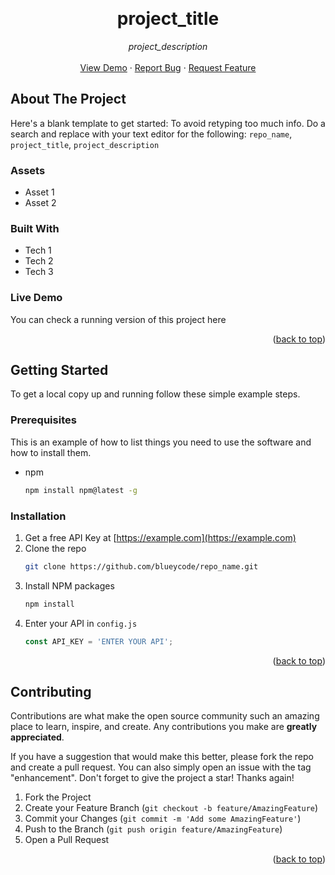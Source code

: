 <!-- Improved compatibility of back to top link: See: https://github.com/othneildrew/Best-README-Template/pull/73 -->
<a name="readme-top"></a>

<br />
<div align="center">
  <h1 align="center">project_title</h1>

  <p align="center">
    <em>project_description</em>
    <br />
    <br />
    <a href="https://github.com/blueycode/repo_name">View Demo</a>
    ·
    <a href="https://github.com/blueycode/repo_name/issues">Report Bug</a>
    ·
    <a href="https://github.com/blueycode/repo_name/issues">Request Feature</a>
  </p>
</div>

<!-- ABOUT THE PROJECT -->
## About The Project


Here's a blank template to get started: To avoid retyping too much info. Do a search and replace with your text editor for the following: `repo_name`,  `project_title`, `project_description`

### Assets

* Asset 1
* Asset 2

### Built With

* Tech 1
* Tech 2
* Tech 3



<!-- LIVE DEMO -->
### Live Demo

You can check a running version of this project here

<p align="right">(<a href="#readme-top">back to top</a>)</p>

<!-- GETTING STARTED -->
## Getting Started

To get a local copy up and running follow these simple example steps.

### Prerequisites

This is an example of how to list things you need to use the software and how to install them.
* npm
  ```sh
  npm install npm@latest -g
  ```

### Installation

1. Get a free API Key at [https://example.com](https://example.com)
2. Clone the repo
   ```sh
   git clone https://github.com/blueycode/repo_name.git
   ```
3. Install NPM packages
   ```sh
   npm install
   ```
4. Enter your API in `config.js`
   ```js
   const API_KEY = 'ENTER YOUR API';
   ```

<p align="right">(<a href="#readme-top">back to top</a>)</p>



<!-- CONTRIBUTING -->
## Contributing

Contributions are what make the open source community such an amazing place to learn, inspire, and create. Any contributions you make are **greatly appreciated**.

If you have a suggestion that would make this better, please fork the repo and create a pull request. You can also simply open an issue with the tag "enhancement".
Don't forget to give the project a star! Thanks again!

1. Fork the Project
2. Create your Feature Branch (`git checkout -b feature/AmazingFeature`)
3. Commit your Changes (`git commit -m 'Add some AmazingFeature'`)
4. Push to the Branch (`git push origin feature/AmazingFeature`)
5. Open a Pull Request

<p align="right">(<a href="#readme-top">back to top</a>)</p>
